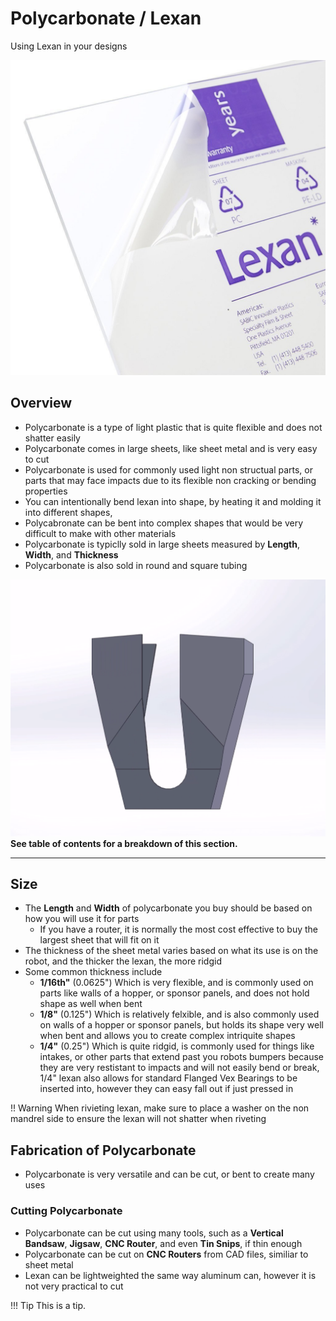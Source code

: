 <!-- This page was contributed by:  -->
# Polycarbonate / Lexan

Using Lexan in your designs

<!-- Add a page image to make it pretty! -->
![](../assets/images/Lexan/LexanSheet.png)

## Overview

- Polycarbonate is a type of light plastic that is quite flexible and does not shatter easily 
- Polycarbonate comes in large sheets, like sheet metal and is very easy to cut 
- Polycarbonate is used for commonly used light non structual parts, or parts that may face impacts due to its flexible non cracking or bending properties 
- You can intentionally bend lexan into shape, by heating it and molding it into different shapes, 
- Polycabronate can be bent into complex shapes that would be very difficult to make with other materials
- Polycarbonate is typiclly sold in large sheets measured by **Length**, **Width**, and **Thickness**
- Polycarbonate is also sold in round and square tubing

![](../assets/images/Lexan/GearCollectorLexan.png)
**See table of contents for a breakdown of this section.**

***

## Size

- The **Length** and **Width** of polycarbonate you buy should be based on how you will use it for parts
    - If you have a router, it is normally the most cost effective to buy the largest sheet that will fit on it
- The thickness of the sheet metal varies based on what its use is on the robot, and the thicker the lexan, the more ridgid
- Some common thickness include 
    - **1/16th"** (0.0625") Which is very flexible, and is commonly used on parts like walls of a hopper, or sponsor panels, and does not hold shape as well when bent 
    - **1/8"** (0.125") Which is relatively felxible, and is also commonly used on walls of a hopper or sponsor panels, but holds its shape very well when bent and allows you to create complex intriquite shapes
    - **1/4"** (0.25") Which is quite ridgid, is commonly used for things like intakes, or other parts that extend past you robots bumpers because they are very restistant to impacts and will not easily bend or break, 1/4" lexan also allows for standard Flanged Vex Bearings to be inserted into, however they can easy fall out if just pressed in

!! Warning
    When rivieting lexan, make sure to place a washer on the non mandrel side to ensure the lexan will not shatter when riveting

## Fabrication of Polycarbonate

- Polycarbonate is very versatile and can be cut, or bent to create many uses

### Cutting Polycarbonate

- Polycarbonate can be cut using many tools, such as a **Vertical Bandsaw**, **Jigsaw**, **CNC Router**, and even **Tin Snips**, if thin enough
- Polycarbonate can be cut on **CNC Routers** from CAD files, similiar to sheet metal
- Lexan can be lightweighted the same way aluminum can, however it is not very practical to cut 

!!! Tip
    This is a tip.
